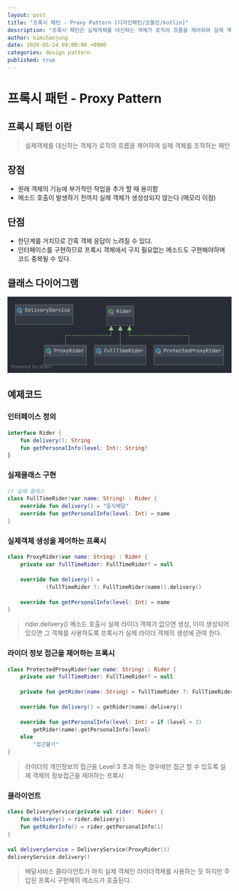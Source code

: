 ```yaml
---
layout: post
title: "프록시 패턴 - Proxy Pattern [디자인패턴/코틀린/kotlin]"
description: "프록시 패턴은 실제객체를 대신하는 객체가 로직의 흐름을 제어하여 실제 객체를 조작하는 패턴"
author: kimchanjung
date: 2020-05-24 09:00:00 +0900
categories: design pattern
published: true
---
```


# 프록시 패턴 - Proxy Pattern

## 프록시 패턴 이란
> 실제객체를 대신하는 객체가 로직의 흐름을 제어하여 실제 객체를 조작하는 패턴


## 장점
- 원래 객체의 기능에 부가적인 작업을 추가 할 때 용이함
- 메소드 호출이 발생하기 전까지 실제 객체가 생성성되지 않는다 (메모리 이점)

## 단점
- 한단계를 거치므로 간혹 객체 응답이 느려질 수 있댜.
- 인터페이스를 구현하므로 프록시 객체에서 구지 필요없는 메소드도 구현해야하며 코드 중복될 수 있다.

## 클래스 다이어그램
![class-diagram](/post-img/design-pattern/proxy-pattern-class-diagram.png)

## 예제코드
### 인터페이스 정의
```kotlin
interface Rider {
    fun delivery(): String
    fun getPersonalInfo(level: Int): String?
}
```

### 실제클래스 구현 
```kotlin
// 실제 클래스 
class FullTimeRider(var name: String) : Rider {
    override fun delivery() = "음식배달"
    override fun getPersonalInfo(level: Int) = name
}
```

### 실제객체 생성을 제어하는 프록시
```kotlin
class ProxyRider(var name: String) : Rider {
    private var fullTimeRider: FullTimeRider? = null

    override fun delivery() =
            (fullTimeRider ?: FullTimeRider(name)).delivery()

    override fun getPersonalInfo(level: Int) = name
}
```
> rider.delivery() 메소드 호출시 실제 라이더 객체가 없으면 생성, 이미 생성되어 있으면 그 객체를 사용하도록 프록시가 실제 라이더 객체의 생성에 관여 한다. 

### 라이더 정보 접근을 제어하는 프록시
```kotlin
class ProtectedProxyRider(var name: String) : Rider {
    private var fullTimeRider: FullTimeRider? = null

    private fun getRider(name: String) = fullTimeRider ?: FullTimeRider(name)

    override fun delivery() = getRider(name).delivery()

    override fun getPersonalInfo(level: Int) = if (level > 3)
        getRider(name).getPersonalInfo(level)
    else
        "접근불가"
}
```
> 라이더의 개인정보의 접근을 Level 3 초과 하는 경우에만 접근 할 수 있도록 실제 객체의 정보접근을 제어하는 프록시 

### 클라이언트
```kotlin
class DeliveryService(private val rider: Rider) {
    fun delivery() = rider.delivery()
    fun getRiderInfo() = rider.getPersonalInfo(1)
}

val deliveryService = DeliveryService(ProxyRider())
deliveryService.delivery()
```
> 배달서비스 클라이언트가 마치 실제 객체인 라이더객체를 사용하는 듯 하지만 주입된 프록시 구현체의 메소드가 호출된다.